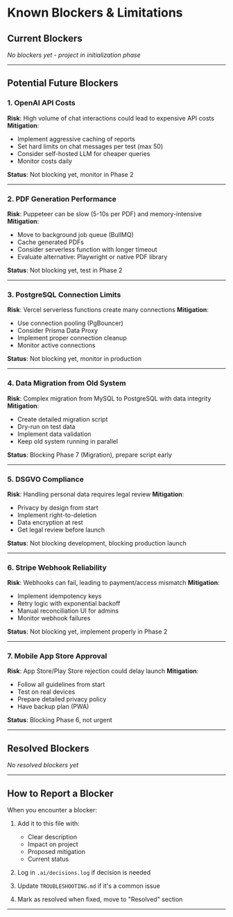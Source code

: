# Known Blockers & Limitations

## Current Blockers

*No blockers yet - project in initialization phase*

---

## Potential Future Blockers

### 1. OpenAI API Costs
**Risk**: High volume of chat interactions could lead to expensive API costs
**Mitigation**:
- Implement aggressive caching of reports
- Set hard limits on chat messages per test (max 50)
- Consider self-hosted LLM for cheaper queries
- Monitor costs daily

**Status**: Not blocking yet, monitor in Phase 2

---

### 2. PDF Generation Performance
**Risk**: Puppeteer can be slow (5-10s per PDF) and memory-intensive
**Mitigation**:
- Move to background job queue (BullMQ)
- Cache generated PDFs
- Consider serverless function with longer timeout
- Evaluate alternative: Playwright or native PDF library

**Status**: Not blocking yet, test in Phase 2

---

### 3. PostgreSQL Connection Limits
**Risk**: Vercel serverless functions create many connections
**Mitigation**:
- Use connection pooling (PgBouncer)
- Consider Prisma Data Proxy
- Implement proper connection cleanup
- Monitor active connections

**Status**: Not blocking yet, monitor in production

---

### 4. Data Migration from Old System
**Risk**: Complex migration from MySQL to PostgreSQL with data integrity
**Mitigation**:
- Create detailed migration script
- Dry-run on test data
- Implement data validation
- Keep old system running in parallel

**Status**: Blocking Phase 7 (Migration), prepare script early

---

### 5. DSGVO Compliance
**Risk**: Handling personal data requires legal review
**Mitigation**:
- Privacy by design from start
- Implement right-to-deletion
- Data encryption at rest
- Get legal review before launch

**Status**: Not blocking development, blocking production launch

---

### 6. Stripe Webhook Reliability
**Risk**: Webhooks can fail, leading to payment/access mismatch
**Mitigation**:
- Implement idempotency keys
- Retry logic with exponential backoff
- Manual reconciliation UI for admins
- Monitor webhook failures

**Status**: Not blocking yet, implement properly in Phase 2

---

### 7. Mobile App Store Approval
**Risk**: App Store/Play Store rejection could delay launch
**Mitigation**:
- Follow all guidelines from start
- Test on real devices
- Prepare detailed privacy policy
- Have backup plan (PWA)

**Status**: Blocking Phase 6, not urgent

---

## Resolved Blockers

*No resolved blockers yet*

---

## How to Report a Blocker

When you encounter a blocker:

1. Add it to this file with:
   - Clear description
   - Impact on project
   - Proposed mitigation
   - Current status

2. Log in `.ai/decisions.log` if decision is needed

3. Update `TROUBLESHOOTING.md` if it's a common issue

4. Mark as resolved when fixed, move to "Resolved" section

---
